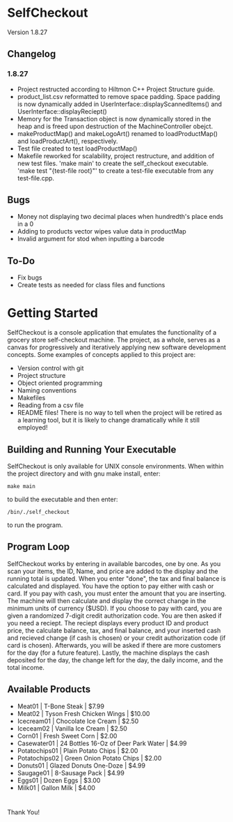 # SelfCheckout
Version 1.8.27
## Changelog
### 1.8.27
- Project restructed according to Hiltmon C++ Project Structure guide.
- product_list.csv reformatted to remove space padding. Space padding is now dynamically added in UserInterface::displayScannedItems() and UserInterface::displayReciept()
- Memory for the Transaction object is now dynamically stored in the heap and is freed upon destruction of the MachineController obejct.
- makeProductMap() and makeLogoArt() renamed to loadProductMap() and loadProductArt(), respectively.
- Test file created to test loadProductMap()
- Makefile reworked for scalability, project restructure, and addition of new test files. 'make main' to create the self_checkout executable. 'make test "{test-file root}"' to create a test-file executable from any test-file.cpp.
## Bugs
- Money not displaying two decimal places when hundredth's place ends in a 0
- Adding to products vector wipes value data in productMap
- Invalid argument for stod when inputting a barcode
## To-Do
- Fix bugs
- Create tests as needed for class files and functions
# Getting Started
SelfCheckout is a console application that emulates the functionality of a grocery store self-checkout machine. The project, as a whole, serves as a canvas for progressively and iteratively applying new software development concepts. Some examples of concepts applied to this project are:
- Version control with git
- Project structure
- Object oriented programming
- Naming conventions
- Makefiles
- Reading from a csv file
- README files!
There is no way to tell when the project will be retired as a learning tool, but it is likely to change dramatically while it still employed!
## Building and Running Your Executable
SelfCheckout is only available for UNIX console environments. When within the project directory and with gnu make install, enter:
```
make main
```
to build the executable and then enter:
```
/bin/./self_checkout
```
to run the program.
## Program Loop
SelfCheckout works by entering in available barcodes, one by one. As you scan your items, the ID, Name, and price are added to the display and the running total is updated. When you enter "done", the tax and final balance is calculated and displayed. You have the option to pay either with cash or card. If you pay with cash, you must enter the amount that you are inserting. The machine will then calculate and display the correct change in the minimum units of currency ($USD). If you choose to pay with card, you are given a randomized 7-digit credit authorization code. You are then asked if you need a reciept. The reciept displays every product ID and product price, the calculate balance, tax, and final balance, and your inserted cash and recieved change (if cash is chosen) or your credit authorization code (if card is chosen). Afterwards, you will be asked if there are more customers for the day (for a future feature). Lastly, the machine displays the cash deposited for the day, the change left for the day, the daily income, and the total income.
## Available Products
- Meat01        | T-Bone Steak                        |  $7.99
- Meat02        | Tyson Fresh Chicken Wings           | $10.00
- Icecream01    | Chocolate Ice Cream                 |  $2.50
- Iceceam02     | Vanilla Ice Cream                   |  $2.50
- Corn01        | Fresh Sweet Corn                    |  $2.00
- Casewater01   | 24 Bottles 16-Oz of Deer Park Water |  $4.99
- Potatochips01 | Plain Potato Chips                  |  $2.00
- Potatochips02 | Green Onion Potato Chips            |  $2.00
- Donuts01      | Glazed Donuts One-Doze              |  $4.99
- Saugage01     | 8-Sausage Pack                      |  $4.99
- Eggs01        | Dozen Eggs                          |  $3.00
- Milk01        | Gallon Milk                         |  $4.00
#
Thank You!